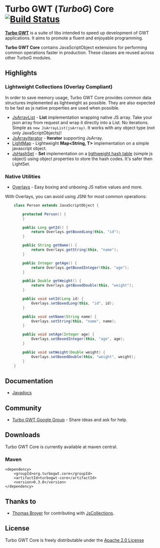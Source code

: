 Turbo GWT (*TurboG*) Core [![Build Status](https://travis-ci.org/growbit/turbogwt-core.svg?branch=master)](https://travis-ci.org/growbit/turbogwt-core)
==
[**Turbo GWT**](http://github.com/growbit/turbogwt) is a suite of libs intended to speed up development of GWT applications. It aims to promote a fluent and enjoyable programming.

**Turbo GWT Core** contains JavaScriptObject extensions for performing common operations faster in production. These classes are reused across other TurboG modules.

## Highlights

### Lightweight Collections (Overlay Compliant)
In order to save memory usage, Turbo GWT Core provides common data structures implemented as lightweight as possible. They are also expected to be fast as js native properties are used when possible.

* [JsArrayList](https://github.com/growbit/turbogwt-core/blob/master/src/main/java/org/turbogwt/core/collections/client/JsArrayList.java) - **List** implementation wrapping native JS array. Take your json array from request and wrap it directly into a List. No iterations. Simple as <code>new JsArrayList(jsArray)</code>. It works with any object type (not only JavaScriptObjects)!
* [JsArrayIterator](http://growbit.github.io/turbogwt-core/javadoc/apidocs/org/turbogwt/core/collections/client/JsArrayIterator.html) - **Iterator** supporting JsArray.
* [LightMap](http://growbit.github.io/turbogwt-core/javadoc/apidocs/org/turbogwt/core/collections/client/LightMap.html) - Lightweight **Map\<String, T\>** implementation on a simple javascript object.
* [JsHashSet](http://growbit.github.io/turbogwt-core/javadoc/apidocs/org/turbogwt/core/collections/client/JsHashSet.html) - **Set** implementation on a [ligthweight hash table](http://growbit.github.io/turbogwt-core/javadoc/apidocs/org/turbogwt/core/collections/client/JsHashTable.html) (simple js object) using object properties to store the hash codes. It's safer then LightSet.

### Native Utilities
* [Overlays](http://growbit.github.io/turbogwt-core/javadoc/apidocs/org/turbogwt/core/util/client/Overlays.html) - Easy boxing and unboxing JS native values and more.
 
With Overlays, you can avoid using JSNI for most common operations:
```java
    class Person extends JavaScriptObject {

        protected Person() {
        }

        public Long getId() {
            return Overlays.getBoxedLong(this, "id");
        }

        public String getName() {
            return Overlays.getString(this, "name");
        }

        public Integer getAge() {
            return Overlays.getBoxedInteger(this, "age");
        }

        public Double getWeight() {
            return Overlays.getBoxedDouble(this, "weight");
        }

        public void setId(Long id) {
            Overlays.setBoxedLong(this, "id", id);
        }

        public void setName(String name) {
            Overlays.setString(this, "name", name);
        }

        public void setAge(Integer age) {
            Overlays.setBoxedInteger(this, "age", age);
        }

        public void setWeight(Double weight) {
            Overlays.setBoxedDouble(this, "weight", weight);
        }
    }
```

## Documentation
* [Javadocs](http://growbit.github.io/turbogwt-core/javadoc/apidocs/index.html)

## Community
* [Turbo GWT Google Group](http://groups.google.com/d/forum/turbogwt) - Share ideas and ask for help.

## Downloads
Turbo GWT Core is currently available at maven central.

### Maven
```
<dependency>
    <groupId>org.turbogwt.core</groupId>
    <artifactId>turbogwt-core</artifactId>
    <version>0.3.0</version>
</dependency>
```

## Thanks to
* [Thomas Broyer](https://plus.google.com/u/0/+ThomasBroyer) for contributing with [JsCollections](http://code.google.com/p/gwt-in-the-air/source/browse/#svn%2Ftrunk%2Fsrc%2Fnet%2Fltgt%2Fgwt%2Fjscollections%2Fclient%253Fstate%253Dclosed).

## License
Turbo GWT Core is freely distributable under the [Apache 2.0 License](http://www.apache.org/licenses/LICENSE-2.0.html)
